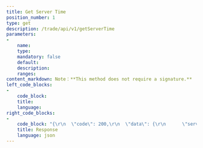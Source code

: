 ```yaml
---
title: Get Server Time
position_number: 1
type: get
description: /trade/api/v1/getServerTime
parameters:
-
    name:
    type:
    mandatory: false
    default:
    description:
    ranges:
content_markdown: Note：**This method does not require a signature.** 
left_code_blocks:
-
    code_block:
    title:
    language:
right_code_blocks:
-
    code_block: "{\r\n  \"code\": 200,\r\n  \"data\": {\r\n      \"serverTime\": 1562924059006\r\n  },\r\n  \"info\": \"success\"\r\n}"
    title: Response
    language: json
---
```

